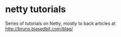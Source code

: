 netty tutorials
===============
Series of tutorials on Netty, mostly to back articles at http://bruno.biasedbit.com/blag/
